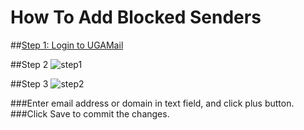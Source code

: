 How To Add Blocked Senders
============================

##[Step 1: Login to UGAMail](http://eits.uga.edu/email_and_calendar/office365)

##Step 2
![step1](https://raw.github.com/vincentclee/ugamail-blocked_senders_list/master/images/one.jpg)

##Step 3
![step2](https://raw.github.com/vincentclee/ugamail-blocked_senders_list/master/images/two.jpg)

###Enter email address or domain in text field, and click plus button.
###Click Save to commit the changes.
